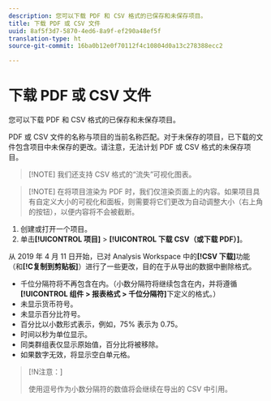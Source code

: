 ```yaml
---
description: 您可以下载 PDF 和 CSV 格式的已保存和未保存项目。
title: 下载 PDF 或 CSV 文件
uuid: 8af5f3d7-5870-4ed6-8a9f-ef290a48ef5f
translation-type: ht
source-git-commit: 16ba0b12e0f70112f4c10804d0a13c278388ecc2

---
```



# 下载 PDF 或 CSV 文件

您可以下载 PDF 和 CSV 格式的已保存和未保存项目。

PDF 或 CSV 文件的名称与项目的当前名称匹配。对于未保存的项目，已下载的文件包含项目中未保存的更改。请注意，无法计划 PDF 或 CSV 格式的未保存项目。

> [!NOTE] 我们还支持 CSV 格式的“流失”可视化图表。

> [!NOTE] 在将项目渲染为 PDF 时，我们仅渲染页面上的内容。如果项目具有自定义大小的可视化和面板，则需要将它们更改为自动调整大小（右上角的按钮），以便内容将不会被截断。

1. 创建或打开一个项目。
1. 单击&#x200B;**[!UICONTROL 项目]** > **[!UICONTROL 下载 CSV（或下载 PDF）]**。

从 2019 年 4 月 11 日开始，已对 Analysis Workspace 中的&#x200B;**[!CSV 下载]**&#x200B;功能（和&#x200B;**[!C复制到剪贴板]**）进行了一些更改，目的在于从导出的数据中删除格式。
* 千位分隔符将不再包含在内。（小数分隔符将继续包含在内，并将遵循&#x200B;**[!UICONTROL 组件 > 报表格式 > 千位分隔符]**&#x200B;下定义的格式。）
* 未显示货币符号。
* 未显示百分比符号。
* 百分比以小数形式表示，例如，75% 表示为 0.75。
* 时间以秒为单位显示。
* 同类群组表仅显示原始值，百分比将被移除。
* 如果数字无效，将显示空白单元格。

>[!N注意：]
>
> 使用逗号作为小数分隔符的数值将会继续在导出的 CSV 中引用。
